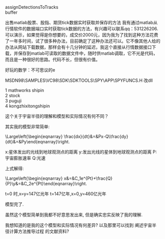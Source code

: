 ﻿
assignDetectionsToTracks   
buffer



出售matlab股票、股指、期货tick数据实时获取并保存的方法 
我有通过matlab从行情软件的数据端口实时获取tick数据的方法，有兴趣可以联系qq：531226206.可以演示，如果觉得是你想要的，成交价2000元，因为我为了找到这种方法花费了一年多时间，试了很多种办法，目前确定了这种办法还可以。它不像其他人给的办法从网站下载数据，那样会有十几分钟的延迟，我这个直接从行情数据接口下载，并保存到matlab可读取的数据文件中，随时供matlab调取，它不光是代码，而且是一种很好的思路。代码不长，但很有价值。


好玩的数学：不可思议的e

MSDN98\SAMPLES\VC98\SDK\SDKTOOLS\SPY\APP\SPYFUNCS.H 
改dll


   1  mathworks shipin  
   2  stock   
   3  puguji  
   4  kongzhixitongshipin  


这个关于宇宙半径的理解和模型和实际情况有何不同？

其实我的模型非常简单:

\Large\left{\begin{eqnarray} \frac{dx}{dt}&=&Px-Q\\\frac{dy}{dt}&=&Py\end{eqnarray}\right.


x:星体发出的光线到地球观测点的距离
y:发出光线的星体到地球观测点的距离
P:宇宙膨胀速率
Q:光速

上式解得:


\Large\left{\begin{eqnarray} x&=&C_1e^{Pt}+\frac{Q}{P}\\y&=&C_2e^{Pt}\end{eqnarray}\right.

t=0 时,x=y=147亿光年
t=147亿年,x=0,y=460亿光年

模型完了.

虽然这个模型简单到我都不好意思发出来,
但是确实忠实反映了我的理解.

我想知道的是我的这个模型和实际情况有何差异?
以及那里可以找到 阐述宇宙半径计算方法推导过程 的文献资料?
